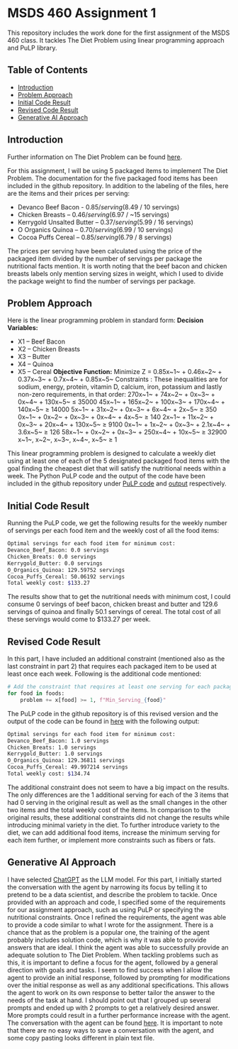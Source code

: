 # MSDS 460 Assignment 1

This repository includes the work done for the first assignment of the MSDS 460 class. It tackles The Diet Problem using linear programming approach and PuLP library.

## Table of Contents
- [Introduction](#introduction)
- [Problem Approach](#problem-approach)
- [Initial Code Result](#usage)
- [Revised Code Result](#revised-code-result)
- [Generative AI Approach](#generative-ai-approach)

## Introduction

Further information on The Diet Problem can be found [here](https://neos-guide.org/case-studies/om/the-diet-problem/).

For this assignment, I will be using 5 packaged items to implement The Diet Problem. The documentation for the five packaged food items has been included in the github repository. In addition to the labeling of the files, here are the items and their prices per serving:

- Devanco Beef Bacon - $0.85/serving ($8.49 / 10 servings) 
- Chicken Breasts – $0.46/serving ($6.97 / ~15 servings) 
- Kerrygold Unsalted Butter – $0.37/serving ($5.99 / 16 servings) 
- O Organics Quinoa – $0.70/serving ($6.99 / 10 servings) 
- Cocoa Puffs Cereal – $0.85/serving ($6.79 / 8 servings)

The prices per serving have been calculated using the price of the packaged item divided by the number of servings per package the nutritional facts mention. It is worth noting that the beef bacon and chicken breasts labels only mention serving sizes in weight, which I used to divide the package weight to find the number of servings per package.

## Problem Approach

Here is the linear programming problem in standard form: 
**Decision Variables:**
- X1 – Beef Bacon 
- X2 – Chicken Breasts 
- X3 – Butter 
- X4 – Quinoa 
- X5 – Cereal 
**Objective Function:**
Minimize Z = 0.85x~1~ + 0.46x~2~ + 0.37x~3~ + 0.7x~4~ + 0.85x~5~ 
Constraints : 
These inequalities are for sodium, energy, protein, vitamin D, calcium, iron, potassium and lastly non-zero requirements, in that order: 
270x~1~ + 74x~2~ + 0x~3~ + 0x~4~ + 130x~5~ ≤ 35000 
45x~1~ + 165x~2~ + 100x~3~ + 170x~4~ + 140x~5~ ≥ 14000 
5x~1~ + 31x~2~ + 0x~3~ + 6x~4~ + 2x~5~ ≥ 350 
0x~1~ + 0x~2~ + 0x~3~ + 0x~4~ + 4x~5~ ≥ 140 
2x~1~ + 11x~2~ + 0x~3~ + 20x~4~ + 130x~5~ ≥ 9100 
0x~1~ + 1x~2~ + 0x~3~ + 2.1x~4~ + 3.6x~5~ ≥ 126 
58x~1~ + 0x~2~ + 0x~3~ + 250x~4~ + 10x~5~ ≥ 32900 
x~1~, x~2~, x~3~, x~4~, x~5~ ≥ 1 

This linear programming problem is designed to calculate a weekly diet using at least one of each of the 5 designated packaged food items with the goal finding the cheapest diet that will satisfy the nutritional needs within a week. The Python PuLP code and the output of the code have been included in the github repository under [PuLP code](Assignment_1_PuLP.py) and [output](PuLP_Output.txt) respectively. 

## Initial Code Result

Running the PuLP code, we get the following results for the weekly number of servings per each food item and the weekly cost of all the food items:

```bash
Optimal servings for each food item for minimum cost: 
Devanco_Beef_Bacon: 0.0 servings 
Chicken_Breats: 0.0 servings 
Kerrygold_Butter: 0.0 servings 
O_Organics_Quinoa: 129.59752 servings 
Cocoa_Puffs_Cereal: 50.06192 servings 
Total weekly cost: $133.27
```

The results show that to get the nutritional needs with minimum cost, I could consume 0 servings of beef bacon, chicken breast and butter and 129.6 servings of quinoa and finally 50.1 servings of cereal. The total cost of all these servings would come to $133.27 per week.

## Revised Code Result

In this part, I have included an additional constraint (mentioned also as the last constraint in part 2) that requires each packaged item to be used at least once each week. Following is the additional code mentioned:

```py
# Add the constraint that requires at least one serving for each packaged item
for food in foods:
    problem += x[food] >= 1, f"Min_Serving_{food}"
```

The PuLP code in the github repository is of this revised version and the output of the code can be found in [here](PuLP_Output_Revised.txt) with the following output:

```bash
Optimal servings for each food item for minimum cost: 
Devanco_Beef_Bacon: 1.0 servings 
Chicken_Breats: 1.0 servings 
Kerrygold_Butter: 1.0 servings 
O_Organics_Quinoa: 129.36811 servings 
Cocoa_Puffs_Cereal: 49.997214 servings 
Total weekly cost: $134.74 
```

The additional constraint does not seem to have a big impact on the results. The only differences are the 1 additional serving for each of the 3 items that had 0 serving in the original result as well as the small changes in the other two items and the total weekly cost of the items. In comparison to the original results, these additional constraints did not change the results while introducing minimal variety in the diet. To further introduce variety to the diet, we can add additional food items, increase the minimum serving for each item further, or implement more constraints such as fibers or fats.

## Generative AI Approach

I have selected [ChatGPT](https://chatgpt.com/) as the LLM model. For this part, I initially started the conversation with the agent by narrowing its focus by telling it to pretend to be a data scientist, and describe the problem to tackle. Once provided with an approach and code, I specified some of the requirements for our assignment approach, such as using PuLP or specifying the nutritional constraints. Once I refined the requirements, the agent was able to provide a code similar to what I wrote for the assignment. There is a chance that as the problem is a popular one, the training of the agent probably includes solution code, which is why it was able to provide answers that are ideal. I think the agent was able to successfully provide an adequate solution to The Diet Problem. When tackling problems such as this, it is important to define a focus for the agent, followed by a general direction with goals and tasks. I seem to find success when I allow the agent to provide an initial response, followed by prompting for modifications over the initial response as well as any additional specifications. This allows the agent to work on its own response to better tailor the answer to the needs of the task at hand. I should point out that I grouped up several prompts and ended up with 2 prompts to get a relatively desired answer. More prompts could result in a further performance increase with the agent. The conversation with the agent can be found [here](ChatGPT_conv.txt). It is important to note that there are no easy ways to save a conversation with the agent, and some copy pasting looks different in plain text file.